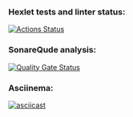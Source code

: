 ### Hexlet tests and linter status:

[![Actions Status](https://github.com/AntonKrasouski88/frontend-project-44/actions/workflows/hexlet-check.yml/badge.svg)](https://github.com/AntonKrasouski88/frontend-project-44/actions)

### SonareQude analysis:

[![Quality Gate Status](https://sonarcloud.io/api/project_badges/measure?project=AntonKrasouski88_frontend-project-44&metric=alert_status)](https://sonarcloud.io/summary/new_code?id=AntonKrasouski88_frontend-project-44)

### Asciinema:

[![asciicast](https://asciinema.org/a/dPm98EpPM1s3W0URudmwAElkP.svg)](https://asciinema.org/a/dPm98EpPM1s3W0URudmwAElkP)
